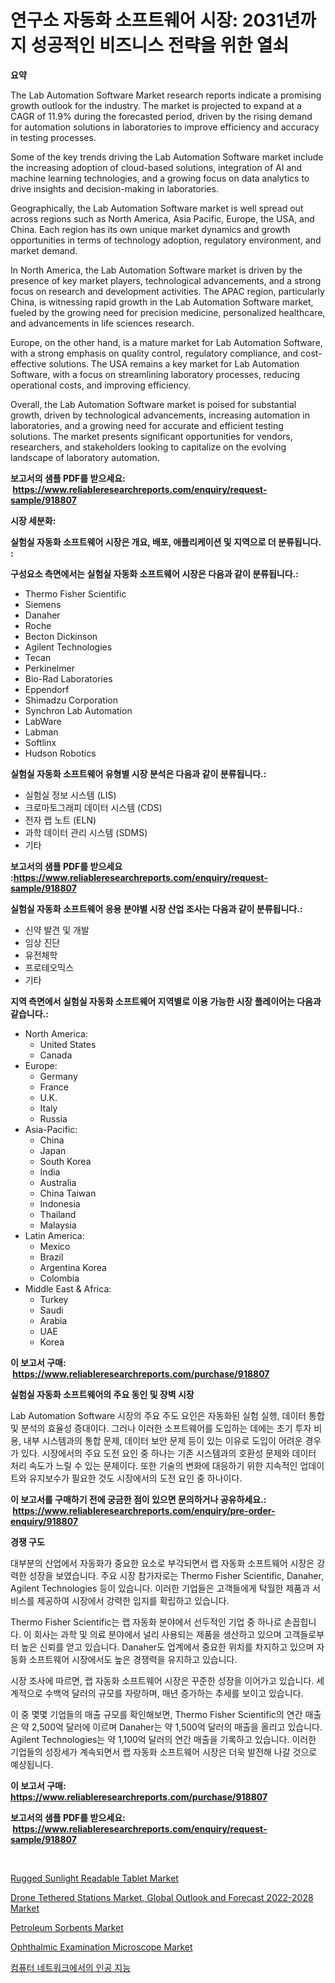 <p><h1>연구소 자동화 소프트웨어 시장: 2031년까지 성공적인 비즈니스 전략을 위한 열쇠</h1></p><p><strong>요약</strong></p>
<p><p>The Lab Automation Software Market research reports indicate a promising growth outlook for the industry. The market is projected to expand at a CAGR of 11.9% during the forecasted period, driven by the rising demand for automation solutions in laboratories to improve efficiency and accuracy in testing processes.</p><p>Some of the key trends driving the Lab Automation Software market include the increasing adoption of cloud-based solutions, integration of AI and machine learning technologies, and a growing focus on data analytics to drive insights and decision-making in laboratories.</p><p>Geographically, the Lab Automation Software market is well spread out across regions such as North America, Asia Pacific, Europe, the USA, and China. Each region has its own unique market dynamics and growth opportunities in terms of technology adoption, regulatory environment, and market demand.</p><p>In North America, the Lab Automation Software market is driven by the presence of key market players, technological advancements, and a strong focus on research and development activities. The APAC region, particularly China, is witnessing rapid growth in the Lab Automation Software market, fueled by the growing need for precision medicine, personalized healthcare, and advancements in life sciences research.</p><p>Europe, on the other hand, is a mature market for Lab Automation Software, with a strong emphasis on quality control, regulatory compliance, and cost-effective solutions. The USA remains a key market for Lab Automation Software, with a focus on streamlining laboratory processes, reducing operational costs, and improving efficiency.</p><p>Overall, the Lab Automation Software market is poised for substantial growth, driven by technological advancements, increasing automation in laboratories, and a growing need for accurate and efficient testing solutions. The market presents significant opportunities for vendors, researchers, and stakeholders looking to capitalize on the evolving landscape of laboratory automation.</p></p>
<p><strong>보고서의 샘플 PDF를 받으세요: &nbsp;<a href="https://www.reliableresearchreports.com/enquiry/request-sample/918807">https://www.reliableresearchreports.com/enquiry/request-sample/918807</a></strong></p>
<p><strong>시장 세분화:</strong></p>
<p><strong> 실험실 자동화 소프트웨어 시장은 개요, 배포, 애플리케이션 및 지역으로 더 분류됩니다. :</strong></p>
<p><strong>구성요소 측면에서는 실험실 자동화 소프트웨어 시장은 다음과 같이 분류됩니다.:</strong></p>
<p><ul><li>Thermo Fisher Scientific</li><li>Siemens</li><li>Danaher</li><li>Roche</li><li>Becton Dickinson</li><li>Agilent Technologies</li><li>Tecan</li><li>Perkinelmer</li><li>Bio-Rad Laboratories</li><li>Eppendorf</li><li>Shimadzu Corporation</li><li>Synchron Lab Automation</li><li>LabWare</li><li>Labman</li><li>Softlinx</li><li>Hudson Robotics</li></ul></p>
<p><strong> 실험실 자동화 소프트웨어 유형별 시장 분석은 다음과 같이 분류됩니다.:</strong></p>
<p><ul><li>실험실 정보 시스템 (LIS)</li><li>크로마토그래피 데이터 시스템 (CDS)</li><li>전자 랩 노트 (ELN)</li><li>과학 데이터 관리 시스템 (SDMS)</li><li>기타</li></ul></p>
<p><strong>보고서의 샘플 PDF를 받으세요 :<a href="https://www.reliableresearchreports.com/enquiry/request-sample/918807">https://www.reliableresearchreports.com/enquiry/request-sample/918807</a></strong></p>
<p><strong> 실험실 자동화 소프트웨어 응용 분야별 시장 산업 조사는 다음과 같이 분류됩니다.:</strong></p>
<p><ul><li>신약 발견 및 개발</li><li>임상 진단</li><li>유전체학</li><li>프로테오믹스</li><li>기타</li></ul></p>
<p><strong>지역 측면에서 실험실 자동화 소프트웨어 지역별로 이용 가능한 시장 플레이어는 다음과 같습니다.:</strong></p>
<p><ul>
    <li>
        North America:
        <ul>
            <li>United States</li>
            <li>Canada</li>
        </ul>
    </li>
    <li>
        Europe:
        <ul>
            <li>Germany</li>
            <li>France</li>
            <li>U.K.</li>
            <li>Italy</li>
            <li>Russia</li>
        </ul>
    </li>
    <li>
        Asia-Pacific:
        <ul>
            <li>China</li>
            <li>Japan</li>
            <li>South Korea</li>
            <li>India</li>
            <li>Australia</li>
            <li>China Taiwan</li>
            <li>Indonesia</li>
            <li>Thailand</li>
            <li>Malaysia</li>
        </ul>
    </li>
    <li>
        Latin America:
        <ul>
            <li>Mexico</li>
            <li>Brazil</li>
            <li>Argentina Korea</li>
            <li>Colombia</li>
        </ul>
    </li>
    <li>
        Middle East & Africa:
        <ul>
            <li>Turkey</li>
            <li>Saudi</li>
            <li>Arabia</li>
            <li>UAE</li>
            <li>Korea</li>
        </ul>
    </li>
    </ul></p>
<p><strong>이 보고서 구매: &nbsp;<a href="https://www.reliableresearchreports.com/purchase/918807">https://www.reliableresearchreports.com/purchase/918807</a></strong></p>
<p><strong>실험실 자동화 소프트웨어의 주요 동인 및 장벽 시장</strong></p>
<p><p>Lab Automation Software 시장의 주요 주도 요인은 자동화된 실험 실행, 데이터 통합 및 분석의 효율성 증대이다. 그러나 이러한 소프트웨어를 도입하는 데에는 초기 투자 비용, 내부 시스템과의 통합 문제, 데이터 보안 문제 등이 있는 이유로 도입이 어려운 경우가 있다. 시장에서의 주요 도전 요인 중 하나는 기존 시스템과의 호환성 문제와 데이터 처리 속도가 느릴 수 있는 문제이다. 또한 기술의 변화에 대응하기 위한 지속적인 업데이트와 유지보수가 필요한 것도 시장에서의 도전 요인 중 하나이다.</p></p>
<p><strong>이 보고서를 구매하기 전에 궁금한 점이 있으면 문의하거나 공유하세요.: &nbsp;<a href="https://www.reliableresearchreports.com/enquiry/pre-order-enquiry/918807">https://www.reliableresearchreports.com/enquiry/pre-order-enquiry/918807</a></strong></p>
<p><strong>경쟁 구도</strong></p>
<p><p>대부분의 산업에서 자동화가 중요한 요소로 부각되면서 랩 자동화 소프트웨어 시장은 강력한 성장을 보였습니다. 주요 시장 참가자로는 Thermo Fisher Scientific, Danaher, Agilent Technologies 등이 있습니다. 이러한 기업들은 고객들에게 탁월한 제품과 서비스를 제공하여 시장에서 강력한 입지를 확립하고 있습니다.</p><p>Thermo Fisher Scientific는 랩 자동화 분야에서 선두적인 기업 중 하나로 손꼽힙니다. 이 회사는 과학 및 의료 분야에서 널리 사용되는 제품을 생산하고 있으며 고객들로부터 높은 신뢰를 얻고 있습니다. Danaher도 업계에서 중요한 위치를 차지하고 있으며 자동화 소프트웨어 시장에서도 높은 경쟁력을 유지하고 있습니다.</p><p>시장 조사에 따르면, 랩 자동화 소프트웨어 시장은 꾸준한 성장을 이어가고 있습니다. 세계적으로 수백억 달러의 규모를 자랑하며, 매년 증가하는 추세를 보이고 있습니다.</p><p>이 중 몇몇 기업들의 매출 규모를 확인해보면, Thermo Fisher Scientific의 연간 매출은 약 2,500억 달러에 이르며 Danaher는 약 1,500억 달러의 매출을 올리고 있습니다. Agilent Technologies는 약 1,100억 달러의 연간 매출을 기록하고 있습니다. 이러한 기업들의 성장세가 계속되면서 랩 자동화 소프트웨어 시장은 더욱 발전해 나갈 것으로 예상됩니다.</p></p>
<p><strong>이 보고서 구매: &nbsp; <a href="https://www.reliableresearchreports.com/purchase/918807">https://www.reliableresearchreports.com/purchase/918807</a></strong></p>
<p><strong>보고서의 샘플 PDF를 받으세요: &nbsp;<a href="https://www.reliableresearchreports.com/enquiry/request-sample/918807">https://www.reliableresearchreports.com/enquiry/request-sample/918807</a></strong><strong></strong></p>
<p>&nbsp;</p>
<p><p><a href="https://issuu.com/reportprime-2/docs/rugged-sunlight-readable-tablet-market-size-2030.p">Rugged Sunlight Readable Tablet Market</a></p><p><a href="https://circular-yam-9b9.notion.site/Drone-Tethered-Stations-Market-Global-Outlook-and-Forecast-2022-2028-Market-Research-Report-The-Ke-a355f67df4174f1987c96b5e47fa85f4">Drone Tethered Stations Market, Global Outlook and Forecast 2022-2028 Market</a></p><p><a href="https://view.publitas.com/reportprime-1/petroleum-sorbents-market-size-and-growth-market-segmentation-regional-and-country-breakdowns-and-market-trends-for-period-from-2024-2031/">Petroleum Sorbents Market</a></p><p><a href="https://github.com/mabutironaldo/Market-Research-Report-List-3/blob/main/ophthalmic-examination-microscope-market.md">Ophthalmic Examination Microscope Market</a></p><p><a href="https://github.com/hxzi07639916/Market-Research-Report-List-1/blob/main/4600134183960.md">컴퓨터 네트워크에서의 인공 지능</a></p></p>